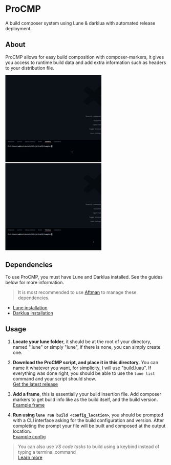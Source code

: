 # ProCMP

A build composer system using Lune & darklua with automated release deployment.

## About

ProCMP allows for easy build composition with composer-markers, it gives you access to runtime build data and add extra information such as headers to your distribution file.

<img alt="Composing a release build" src="Assets\cliRelease_preview.gif" width="300" />
<img alt="Composing a debug build" src="Assets\cliDebug_preview.gif" width="300" />

## Dependencies

To use ProCMP, you must have Lune and Darklua installed. See the guides below for more information.

> It is most recommended to use [Aftman](https://github.com/LPGhatguy/aftman) to manage these dependencies.

- [Lune installation](<https://lune-org.github.io/docs/getting-started/1-installation>)
- [Darklua installation](<https://github.com/seaofvoices/darklua>)

## Usage

1. **Locate your lune folder**, it should be at the root of your directory, named ".lune" or simply "lune", if there is none, you can simply create one.

2. **Download the ProCMP script, and place it in this directory**. You can name it whatever you want, for simplicity, I will use "build.luau". If everything was done right, you should be able to use the `lune list` command and your script should show. </br> [Get the latest release](https://github.com/Proton-Utilities/ProCMP/releases/latest/download/build.luau)

3. **Add a frame**, this is essentially your build insertion file. Add composer markers to get build info like as the build itself, and the build version. </br> [Example frame](Example\build\frame.luau)

4. **Run using `lune run build <config_location>`**, you should be prompted with a CLI interface asking for the build configuration and version. After completing the prompt your file will be built and composed at the output location. </br> [Example config](Example/build/.pcmp.json)

> You can also use *VS code tasks* to build using a keybind instead of typing a terminal command </br> [Learn more](https://code.visualstudio.com/docs/debugtest/tasks)

